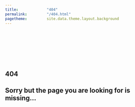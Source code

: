 ```yaml
---
title:             "404"
permalink:         "/404.html"
pagetheme:         site.data.theme.layout.background
---
```



<section id = "404">
<br><br><br><br><br><br>
    <div class="container bg-white rounded p-5">
        <div class="d-flex justify-content-center align-items-center">
            <h1 class="mr-3 pr-3 align-top border-right inline-block align-content-center">404</h1>
            <div class="inline-block align-middle">
                <h2 class="font-weight-normal lead" >Sorry but the page you are looking for is missing...</h2>
            </div>
        </div>
    </div>
</section>